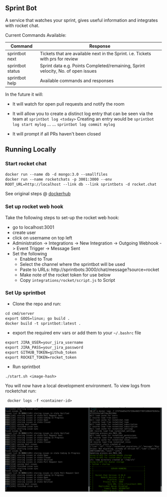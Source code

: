 ## Sprint Bot

A service that watches your sprint, gives useful information and integrates with rocket chat.

Current Commands Available:

| Command            | Response                                                                              |
|--------------------|---------------------------------------------------------------------------------------|
| sprintbot next     | Tickets that are available next in the Sprint. i.e. Tickets with prs for review       |
| sprintbot status   | Sprint data e.g. Points Completed/remaining, Sprint velocity, No. of open issues      |
| sprintbot help     |  Available commands and responses       							                     |

In the future it will:

- It will watch for open pull requests and notify the room

- It will allow you to create a distinct log entry that can be seen via the team at ```sprintbot log <today>```
Creating an entry would be ```sprintbot log start mylog``` 
...
... ```sprintbot log commit mylog ```

- It will prompt if all PRs haven't been closed

## Running Locally

### Start rocket chat

```
docker run --name db -d mongo:3.0 --smallfiles
docker run --name rocketchats -p 3001:3000 --env ROOT_URL=http://localhost --link db --link sprintbots -d rocket.chat
```
See original steps @ [dockerhub](https://hub.docker.com/_/rocket.chat/)

### Set up rocket web hook

Take the following steps to set-up the rocket web hook:

- go to localhost:3001
- create user
- click on username on top left
- Administration -> Integrations -> New Integration -> Outgoing Webhook -> Event Trigger -> Message Sent
- Set the following
  - Enabled to True
  - Select the channel where the sprintbot will be used
  - Paste to URLs: http://sprintbots:3000/chat/message?source=rocket
  - Make note of the rocket token for use below
  - Copy `integrations/rocket/script.js` to Script

### Set Up sprintbot

* Clone the repo and run:

```
cd cmd/server
export GOOS=linux; go build .
docker build -t sprintbot:latest .
```
* export the required env vars or add them to your `~/.bashrc` file

```
export JIRA_USER=your_jira_username
export JIRA_PASS=your_jira_password
export GITHUB_TOKEN=github_token
export ROCKET_TOKEN=rocket_token
```

* Run sprintbot

```
./start.sh <image-hash>
```

You will now have a local development environment. To view logs from rocketchat run:
```
 docker logs -f <container-id>
```

![Local Development Logs](images/debug.png?raw=true)